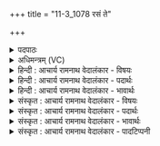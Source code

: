+++
title = "11-3_1078 रसं ते"

+++
<details><summary>पदपाठः</summary>

र꣡स꣢꣯म्। ते꣣। मित्रः꣢। मि꣣। त्रः꣢। अ꣣र्यमा꣢। पि꣡ब꣢꣯न्तु। व꣡रु꣢꣯णः। क꣣वे। प꣡व꣢꣯मानस्य। म꣣रु꣡तः꣢। १०७८।
</details>

<details><summary>अधिमन्त्रम् (VC)</summary>

- पवमानः सोमः
- कश्यपो मारीचः
- गायत्री
- षड्जः
</details>

<details><summary>हिन्दी : आचार्य रामनाथ वेदालंकार - विषयः</summary>

आगे पुनः वही विषय कहा गया है।
</details>

<details><summary>हिन्दी : आचार्य रामनाथ वेदालंकार - पदार्थः</summary>

पदार्थान्वयभाषाः -  हे (कवे) मेधावी विद्वद्वर आचार्य ! (पवमानस्य ते) शिष्यों के जीवनों को पवित्र करनेवाले आपके (रसम्) विद्यारस को (मित्रः) सबके साथ मित्रवत् व्यवहार करनेवाला शिष्य, (वरुणः) अपने दोषों का निवारण करने के लिए प्रयत्नशील शिष्य, (अर्यमा) शत्रुओं का निग्रह करनेवाला शिष्य, (मरुतः) और अन्य सभी शिष्य (पिबन्तु) पान करें ॥३॥
</details>

<details><summary>हिन्दी : आचार्य रामनाथ वेदालंकार - भावार्थः</summary>

भावार्थभाषाः -  शिष्यों की विभिन्न योग्यताएँ और विभिन्न गुण होते हैं। उनकी योग्यता के अनुसार उनका विकास गुरुओं को करना चाहिए। जिस-जिसमें ब्राह्मणत्व,क्षत्रियत्व,वैश्यत्व आदि के गुण हों,उस-उसको उसके अनुरूप विद्यादान से उस-उस वर्ण का अधिकारी बनाना चाहिए ॥३॥
</details>

<details><summary>संस्कृत : आचार्य रामनाथ वेदालंकार - विषयः</summary>

अथ पुनरपि स एव विषय उच्यते।
</details>

<details><summary>संस्कृत : आचार्य रामनाथ वेदालंकार - पदार्थः</summary>

पदार्थान्वयभाषाः -  हे (कवे) मेधाविन् विद्वद्वर आचार्य ! (पवमानस्य ते) शिष्याणां जीवनानि पवित्रीकुर्वतः तव (रसम्) विद्यारसम् (मित्रः) सर्वैः सह मित्रवद् व्यवहर्ता शिष्यः, (अर्यमा) शत्रुनिग्रहकर्ता शिष्यः।[अर्यमा अरीन् नियच्छति। निरु० ११।२३।] (वरुणः) स्वदोषनिवारणाय प्रयत्नशीलः शिष्यः, (मरुतः) अन्ये च शिष्याः (पिबन्तु) आस्वादयन्तु ॥३॥
</details>

<details><summary>संस्कृत : आचार्य रामनाथ वेदालंकार - भावार्थः</summary>

भावार्थभाषाः -  शिष्याणां विभिन्ना योग्यता विभिन्ना गुणाश्च भवन्ति। तेषां योग्यतानुसारं तद्विकासो गुरुभिः कर्त्तव्यः। यस्मिन् यस्मिन् ब्राह्मणत्व-क्षत्रियत्व- वैश्यत्वादिगुणाः सन्ति स तदनुरूपविद्यादानेन तत्तद्वर्णाधिकारी कार्यः ॥३॥
</details>

<details><summary>संस्कृत : आचार्य रामनाथ वेदालंकार - पादटिप्पनी</summary>

टिप्पणी:   १. ऋ० ९।६४।२४,‘पिबन्तु’ इत्यत्र ‘पिब॑न्ति॒’।
</details>
